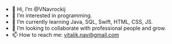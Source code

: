 - 👋 Hi, I’m @VNavrockij
- 👀 I’m interested in programming.
- 🌱 I’m currently learning Java, SQL, Swift, HTML, CSS, JS.
- 💞️ I’m looking to collaborate with professional people and grow.
- 📫 How to reach me: vitalik.nav@gmail.com
